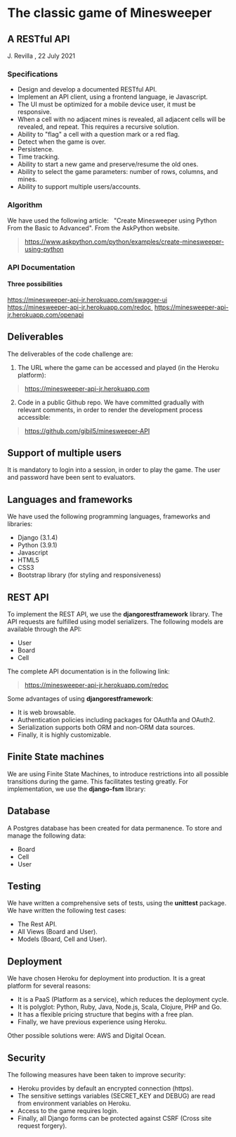 # The classic game of Minesweeper 
## A RESTful API

J. Revilla , 22 July 2021

### Specifications
- Design and develop a documented RESTful API.
- Implement an API client, using a frontend language, ie Javascript.
- The UI must be optimized for a mobile device user, it must be responsive.  
- When a cell with no adjacent mines is revealed, all adjacent cells will be revealed, and repeat. 
  This requires a recursive solution.
- Ability to "flag" a cell with a question mark or a red flag.
- Detect when the game is over.
- Persistence.
- Time tracking.
- Ability to start a new game and preserve/resume the old ones.
- Ability to select the game parameters: number of rows, columns, and mines.
- Ability to support multiple users/accounts.

### Algorithm
We have used the following article:  
"Create Minesweeper using Python From the Basic to Advanced". 
From the AskPython website.
> https://www.askpython.com/python/examples/create-minesweeper-using-python


### API Documentation
#### Three possibilities
https://minesweeper-api-jr.herokuapp.com/swagger-ui
https://minesweeper-api-jr.herokuapp.com/redoc 
https://minesweeper-api-jr.herokuapp.com/openapi



## Deliverables 
The deliverables of the code challenge are:

1. The URL where the game can be accessed and played (in the  Heroku platform):
>https://minesweeper-api-jr.herokuapp.com

2. Code in a public Github repo. We have committed gradually with relevant comments, in order to render the development process accessible:
>https://github.com/gibil5/minesweeper-API



## Support of multiple users
It is mandatory to login into a session, in order to play the game. 
The user and password have been sent to evaluators. 


## Languages and frameworks
We have used the following programming languages, frameworks and libraries:
* Django (3.1.4)
* Python (3.9.1)
* Javascript 
* HTML5
* CSS3
* Bootstrap library (for styling and responsiveness)


## REST API
To implement the REST API, we use the **djangorestframework** library. The API requests are fulfilled using model serializers.
The following models are available through the API:
* User
* Board
* Cell  

The complete API documentation is in the following link:

>https://minesweeper-api-jr.herokuapp.com/redoc

Some advantages of using **djangorestframework**:
* It is web browsable.
* Authentication policies including packages for OAuth1a and OAuth2.
* Serialization supports both ORM and non-ORM data sources.
* Finally, it is highly customizable.


## Finite State machines 
We are using Finite State Machines, to introduce restrictions into all possible transitions during the game. This facilitates testing greatly. For implementation, we use the **django-fsm** library:


## Database
A Postgres database has been created for data permanence.
To store and manage the following data:
* Board 
* Cell 
* User 



## Testing 
We have written a comprehensive sets of tests, using the **unittest** package. We have written  the following test cases:
* The Rest API.
* All Views (Board and User).
* Models (Board, Cell and User).


## Deployment 
We have chosen Heroku for deployment into production. It is a great platform for several reasons:
* It is a PaaS (Platform as a service), which reduces the  deployment cycle. 
* It is polyglot: Python, Ruby, Java, Node.js, Scala, Clojure, PHP and Go.
* It has a flexible pricing structure that begins with a free plan. 
* Finally, we have previous experience using Heroku.

Other possible solutions were: AWS and Digital Ocean. 


## Security 
The following measures have been taken to improve security:
* Heroku provides by default an encrypted connection (https).
* The sensitive settings variables (SECRET_KEY and DEBUG) are read from environment variables on Heroku. 
* Access to the game requires login. 
* Finally, all Django forms can be protected against CSRF (Cross site request forgery).
